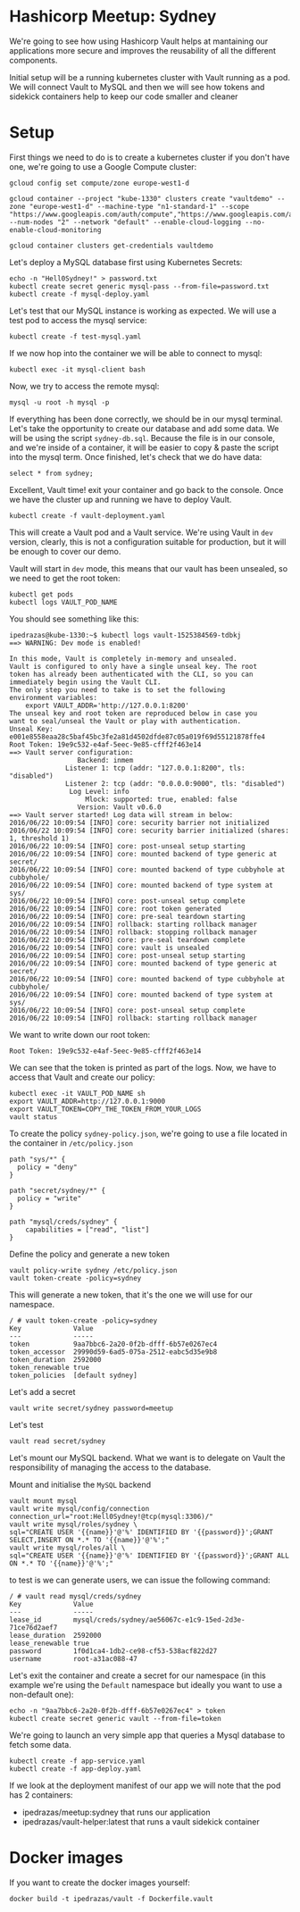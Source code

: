 # Hashicorp Meetup: Sydney



We're going to see how using Hashicorp Vault helps at mantaining our applications more secure and improves the reusability of all the different components.

Initial setup will be a running kubernetes cluster with Vault running as a pod. We will connect Vault to MySQL and then we will see how tokens and sidekick containers help to keep our code smaller and cleaner


# Setup

First things we need to do is to create a kubernetes cluster if you don't have one, we're going to use a Google Compute cluster:

	gcloud config set compute/zone europe-west1-d

	gcloud container --project "kube-1330" clusters create "vaultdemo" --zone "europe-west1-d" --machine-type "n1-standard-1" --scope "https://www.googleapis.com/auth/compute","https://www.googleapis.com/auth/devstorage.read_only","https://www.googleapis.com/auth/logging.write","https://www.googleapis.com/auth/servicecontrol","https://www.googleapis.com/auth/service.management" --num-nodes "2" --network "default" --enable-cloud-logging --no-enable-cloud-monitoring

	gcloud container clusters get-credentials vaultdemo

Let's deploy a MySQL database first using Kubernetes Secrets:

	echo -n "Hell0Sydney!" > password.txt
	kubectl create secret generic mysql-pass --from-file=password.txt
	kubectl create -f mysql-deploy.yaml

Let's test that our MySQL instance is working as expected. We will use a test pod to access the mysql service:

	kubectl create -f test-mysql.yaml

If we now hop into the container we will be able to connect to mysql:

	kubectl exec -it mysql-client bash

Now, we try to access the remote mysql:

	mysql -u root -h mysql -p

If everything has been done correctly, we should be in our mysql terminal. Let's take the opportunity to create our database and add some data. We will be using the script `sydney-db.sql`. Because the file is in our console, and we're inside of a container, it will be easier to copy & paste the script into the mysql term. Once finished, let's check that we do have data:

	select * from sydney;

Excellent, Vault time! exit your container and go back to the console. Once we have the cluster up and running we have to deploy Vault. 

	kubectl create -f vault-deployment.yaml

This will create a Vault pod and a Vault service. We're using Vault in `dev` version, clearly, this is not a configuration suitable for production, but it will be enough to cover our demo.

Vault will start in `dev` mode, this means that our vault has been unsealed, so we need to get the root token:

	kubectl get pods
	kubectl logs VAULT_POD_NAME

You should see something like this:

	ipedrazas@kube-1330:~$ kubectl logs vault-1525384569-tdbkj
	==> WARNING: Dev mode is enabled!

	In this mode, Vault is completely in-memory and unsealed.
	Vault is configured to only have a single unseal key. The root
	token has already been authenticated with the CLI, so you can
	immediately begin using the Vault CLI.
	The only step you need to take is to set the following
	environment variables:
	    export VAULT_ADDR='http://127.0.0.1:8200'
	The unseal key and root token are reproduced below in case you
	want to seal/unseal the Vault or play with authentication.
	Unseal Key: e001e8558eaa28c5baf45bc3fe2a81d4502dfde87c05a019f69d55121878ffe4
	Root Token: 19e9c532-e4af-5eec-9e85-cfff2f463e14
	==> Vault server configuration:
	                 Backend: inmem
	              Listener 1: tcp (addr: "127.0.0.1:8200", tls: "disabled")
	              Listener 2: tcp (addr: "0.0.0.0:9000", tls: "disabled")
	               Log Level: info
	                   Mlock: supported: true, enabled: false
	                 Version: Vault v0.6.0
	==> Vault server started! Log data will stream in below:
	2016/06/22 10:09:54 [INFO] core: security barrier not initialized
	2016/06/22 10:09:54 [INFO] core: security barrier initialized (shares: 1, threshold 1)
	2016/06/22 10:09:54 [INFO] core: post-unseal setup starting
	2016/06/22 10:09:54 [INFO] core: mounted backend of type generic at secret/
	2016/06/22 10:09:54 [INFO] core: mounted backend of type cubbyhole at cubbyhole/
	2016/06/22 10:09:54 [INFO] core: mounted backend of type system at sys/
	2016/06/22 10:09:54 [INFO] core: post-unseal setup complete
	2016/06/22 10:09:54 [INFO] core: root token generated
	2016/06/22 10:09:54 [INFO] core: pre-seal teardown starting
	2016/06/22 10:09:54 [INFO] rollback: starting rollback manager
	2016/06/22 10:09:54 [INFO] rollback: stopping rollback manager
	2016/06/22 10:09:54 [INFO] core: pre-seal teardown complete
	2016/06/22 10:09:54 [INFO] core: vault is unsealed
	2016/06/22 10:09:54 [INFO] core: post-unseal setup starting
	2016/06/22 10:09:54 [INFO] core: mounted backend of type generic at secret/
	2016/06/22 10:09:54 [INFO] core: mounted backend of type cubbyhole at cubbyhole/
	2016/06/22 10:09:54 [INFO] core: mounted backend of type system at sys/
	2016/06/22 10:09:54 [INFO] core: post-unseal setup complete
	2016/06/22 10:09:54 [INFO] rollback: starting rollback manager

We want to write down our root token:

	Root Token: 19e9c532-e4af-5eec-9e85-cfff2f463e14

We can see that the token is printed as part of the logs. Now, we have to access that Vault and create our policy:

	kubectl exec -it VAULT_POD_NAME sh
	export VAULT_ADDR=http://127.0.0.1:9000
	export VAULT_TOKEN=COPY_THE_TOKEN_FROM_YOUR_LOGS
	vault status

To create the policy `sydney-policy.json`, we're going to use a file located in the container in `/etc/policy.json`

	
	path "sys/*" {
	  policy = "deny"
	}

	path "secret/sydney/*" {
	  policy = "write"
	}

	path "mysql/creds/sydney" {
		capabilities = ["read", "list"]
	}
	

Define the policy and generate a new token

	vault policy-write sydney /etc/policy.json
	vault token-create -policy=sydney

This will generate a new token, that it's the one we will use for our namespace.

	/ # vault token-create -policy=sydney
	Key             Value
	---             -----
	token           9aa7bbc6-2a20-0f2b-dfff-6b57e0267ec4
	token_accessor  29990d59-6ad5-075a-2512-eabc5d35e9b8
	token_duration  2592000
	token_renewable true
	token_policies  [default sydney]

Let's add a secret

	vault write secret/sydney password=meetup

Let's test
	
	vault read secret/sydney


Let's mount our MySQL backend. What we want is to delegate on Vault the responsibility of managing the access to the database.

Mount and initialise the `MySQL` backend

	vault mount mysql
	vault write mysql/config/connection connection_url="root:Hell0Sydney!@tcp(mysql:3306)/"
	vault write mysql/roles/sydney \
    sql="CREATE USER '{{name}}'@'%' IDENTIFIED BY '{{password}}';GRANT SELECT,INSERT ON *.* TO '{{name}}'@'%';"
    vault write mysql/roles/all \
    sql="CREATE USER '{{name}}'@'%' IDENTIFIED BY '{{password}}';GRANT ALL ON *.* TO '{{name}}'@'%';"


to test is we can generate users, we can issue the following command:

	/ # vault read mysql/creds/sydney
	Key             Value
	---             -----
	lease_id        mysql/creds/sydney/ae56067c-e1c9-15ed-2d3e-71ce76d2aef7
	lease_duration  2592000
	lease_renewable true
	password        1f0d1ca4-1db2-ce98-cf53-538acf822d27
	username        root-a31ac088-47


Let's exit the container and create a secret for our namespace (in this example we're using the `Default` namespace but ideally you want to use a non-default one):

	echo -n "9aa7bbc6-2a20-0f2b-dfff-6b57e0267ec4" > token
	kubectl create secret generic vault --from-file=token


We're going to launch an very simple app that queries a Mysql database to fetch some data.

	kubectl create -f app-service.yaml
	kubectl create -f app-deploy.yaml

If we look at the deployment manifest of our app we will note that the pod has 2 containers:

* ipedrazas/meetup:sydney that runs our application
* ipedrazas/vault-helper:latest that runs a vault sidekick container





# Docker images

If you want to create the docker images yourself:

	docker build -t ipedrazas/vault -f Dockerfile.vault
